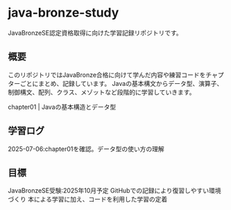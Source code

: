 # java-bronze-study
JavaBronzeSE認定資格取得に向けた学習記録リポジトリです。

## 概要
このリポジトリではJavaBronze合格に向けて学んだ内容や練習コードをチャプターごとにまとめ、記録しています。
Javaの基本構文からデータ型、演算子、制御構文、配列、クラス、メゾットなど段階的に学習していきます。

chapter01 | Javaの基本構造とデータ型

## 学習ログ
2025-07-06:chapter01を確認。データ型の使い方の理解

## 目標
JavaBronzeSE受験:2025年10月予定
GitHubでの記録により復習しやすい環境づくり
本による学習に加え、コードを利用した学習の定着

